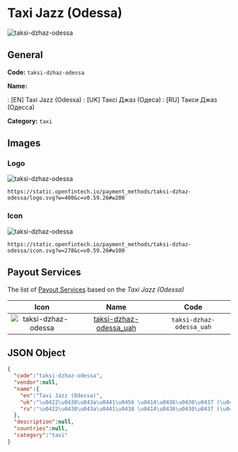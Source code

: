 
# Taxi Jazz (Odessa) 
![taksi-dzhaz-odessa](https://static.openfintech.io/payment_methods/taksi-dzhaz-odessa/logo.svg?w=400&c=v0.59.26#w200)  

## General 
**Code:** `taksi-dzhaz-odessa` 
 
**Name:** 
 
:	[EN] Taxi Jazz (Odessa) 
:	[UK] Таксі Джаз (Одеса) 
:	[RU] Такси Джаз (Одесса) 
 
**Category:** `taxi` 
 

## Images 

### Logo 
![taksi-dzhaz-odessa](https://static.openfintech.io/payment_methods/taksi-dzhaz-odessa/logo.svg?w=400&c=v0.59.26#w200)  

```
https://static.openfintech.io/payment_methods/taksi-dzhaz-odessa/logo.svg?w=400&c=v0.59.26#w200
```  

### Icon 
![taksi-dzhaz-odessa](https://static.openfintech.io/payment_methods/taksi-dzhaz-odessa/icon.svg?w=278&c=v0.59.26#w100)  

```
https://static.openfintech.io/payment_methods/taksi-dzhaz-odessa/icon.svg?w=278&c=v0.59.26#w100
```  

## Payout Services 
 
The list of [Payout Services](/payout-services/) based on the _Taxi Jazz (Odessa)_ 

|Icon|Name|Code| 
|:---:|:---:|:---:| 
|![taksi-dzhaz-odessa](https://static.openfintech.io/payout_methods/taksi-dzhaz-odessa/icon.svg?w=278&c=v0.59.26#w40) |[taksi-dzhaz-odessa_uah](/payout-services/taksi-dzhaz-odessa_uah/)|`taksi-dzhaz-odessa_uah`| 
 

## JSON Object 

```json
{
  "code":"taksi-dzhaz-odessa",
  "vendor":null,
  "name":{
    "en":"Taxi Jazz (Odessa)",
    "uk":"\u0422\u0430\u043a\u0441\u0456 \u0414\u0436\u0430\u0437 (\u041e\u0434\u0435\u0441\u0430)",
    "ru":"\u0422\u0430\u043a\u0441\u0438 \u0414\u0436\u0430\u0437 (\u041e\u0434\u0435\u0441\u0441\u0430)"
  },
  "description":null,
  "countries":null,
  "category":"taxi"
}
```  
